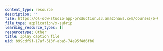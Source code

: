 ```yaml
---
content_type: resource
description: ''
file: https://ol-ocw-studio-app-production.s3.amazonaws.com/courses/6-0001-introduction-to-computer-science-and-programming-in-python-fall-2016/b99cdf9f17af513faba574e95f4d6fb6_jjbWNcIjmzc.vtt
file_type: application/x-subrip
learning_resource_types: []
resourcetype: Other
title: 3play caption file
uid: b99cdf9f-17af-513f-aba5-74e95f4d6fb6
---
```

